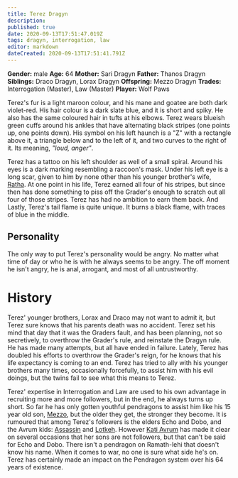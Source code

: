 ```yaml
---
title: Terez Dragyn
description: 
published: true
date: 2020-09-13T17:51:47.019Z
tags: dragyn, interrogation, law
editor: markdown
dateCreated: 2020-09-13T17:51:41.791Z
---
```


**Gender:** male
**Age:** 64
**Mother:** Sari Dragyn
**Father:** Thanos Dragyn
**Siblings:** Draco Dragyn, Lorax Dragyn
**Offspring:** Mezzo Dragyn
**Trades:** Interrogation (Master), Law (Master)
**Player:** Wolf Paws

Terez's fur is a light maroon colour, and his mane and goatee are both dark violet-red. His hair colour is a dark slate blue, and it is short and spiky. He also has the same coloured hair in tufts at his elbows. Terez wears blueish green cuffs around his ankles that have alternating black stripes (one points up, one points down). His symbol on his left haunch is a "Z" with a rectangle above it, a triangle below and to the left of it, and two curves to the right of it. Its meaning, *"loud, anger"*.

Terez has a tattoo on his left shoulder as well of a small spiral. Around his eyes is a dark marking resembling a raccoon's mask. Under his left eye is a long scar, given to him by none other than his younger brother's wife, [Ratha](/characters/ratharee-dragyn "wikilink"). At one point in his life, Terez earned all four of his stripes, but since then has done something to piss off the Grader's enough to scratch out all four of those stripes. Terez has had no ambition to earn them back. And Lastly, Terez's tail flame is quite unique. It burns a black flame, with traces of blue in the middle.

## Personality

The only way to put Terez's personality would be angry. No matter what time of day or who he is with he always seems to be angry. The off moment he isn't angry, he is anal, arrogant, and most of all untrustworthy.

# History

Terez' younger brothers, Lorax and Draco may not want to admit it, but Terez sure knows that his parents death was no accident. Terez set his mind that day that it was the Graders fault, and has been planning, not so secretively, to overthrow the Grader's rule, and reinstate the Dragyn rule. He has made many attempts, but all have ended in failure. Lately, Terez has doubled his efforts to overthrow the Grader's reign, for he knows that his life expectancy is coming to an end. Terez has tried to ally with his younger brothers many times, occasionally forcefully, to assist him with his evil doings, but the twins fail to see what this means to Terez.

Terez' expertise in Interrogation and Law are used to his own advantage in recruiting more and more followers, but in the end, he always turns up short. So far he has only gotten youthful pendragons to assist him like his 15 year old son, [Mezzo](/characters/mezzo-dragyn "wikilink"), but the older they get, the stronger they become. It is rumoured that among Terez's followers is the elders Echo and Dobo, and the Avrum kids: [Assassin](/characters/assassin-avrum "wikilink") and [Lotkeh](/characters/lotkeh-avrum "wikilink"). However [Kati Avrum](/characters/kati-avrum "wikilink") has made it clear on several occasions that her sons are not followers, but that can't be said for Echo and Dobo. There isn't a pendragon on Ramath-lehi that doesn't know his name. When it comes to war, no one is sure what side he's on. Terez has certainly made an impact on the Pendragon system over his 64 years of existence.